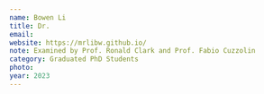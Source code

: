 ```yaml
---
name: Bowen Li
title: Dr.
email:
website: https://mrlibw.github.io/
note: Examined by Prof. Ronald Clark and Prof. Fabio Cuzzolin 
category: Graduated PhD Students
photo:
year: 2023
---
```

